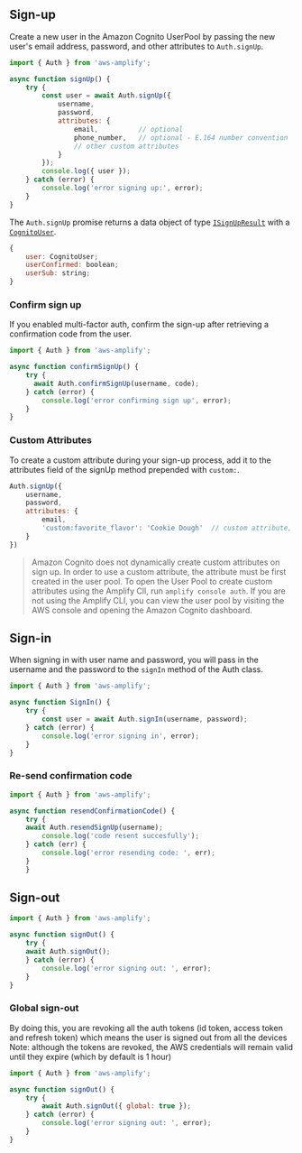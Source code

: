 ## Sign-up

Create a new user in the Amazon Cognito UserPool by passing the new user's email address, password, and other attributes to `Auth.signUp`.

```javascript
import { Auth } from 'aws-amplify';

async function signUp() {
    try {
        const user = await Auth.signUp({
            username,
            password,
            attributes: {
                email,          // optional
                phone_number,   // optional - E.164 number convention
                // other custom attributes 
            }
        });
        console.log({ user });
    } catch (error) {
        console.log('error signing up:', error);
    }
}
```

The `Auth.signUp` promise returns a data object of type [`ISignUpResult`](https://github.com/aws-amplify/amplify-js/blob/4644b4322ee260165dd756ca9faeb235445000e3/packages/amazon-cognito-identity-js/index.d.ts#L136-L139) with a [`CognitoUser`](https://github.com/aws-amplify/amplify-js/blob/4644b4322ee260165dd756ca9faeb235445000e3/packages/amazon-cognito-identity-js/index.d.ts#L48). 

```js
{
    user: CognitoUser;
    userConfirmed: boolean;
    userSub: string;
}
```

### Confirm sign up

If you enabled multi-factor auth, confirm the sign-up after retrieving a confirmation code from the user.

```js
import { Auth } from 'aws-amplify';

async function confirmSignUp() {
    try {
      await Auth.confirmSignUp(username, code);
    } catch (error) {
        console.log('error confirming sign up', error);
    }
}
```

### Custom Attributes

To create a custom attribute during your sign-up process, add it to the attributes field of the signUp method prepended with `custom:`.

```js
Auth.signUp({
    username,
    password,
    attributes: {
        email,
        'custom:favorite_flavor': 'Cookie Dough'  // custom attribute, not standard
    }
})
```

> Amazon Cognito does not dynamically create custom attributes on sign up. In order to use a custom attribute, the attribute must be first created in the user pool. To open the User Pool to create custom attributes using the Amplify ClI, run `amplify console auth`. If you are not using the Amplify CLI, you can view the user pool by visiting the AWS console and opening the Amazon Cognito dashboard.

## Sign-in

When signing in with user name and password, you will pass in the username and the password to the `signIn` method of the Auth class.

```javascript
import { Auth } from 'aws-amplify';

async function SignIn() {
    try {
        const user = await Auth.signIn(username, password);
    } catch (error) {
        console.log('error signing in', error);
    }
}
```

### Re-send confirmation code

```js
import { Auth } from 'aws-amplify';

async function resendConfirmationCode() {
    try {
    await Auth.resendSignUp(username);
        console.log('code resent succesfully');
    } catch (err) {
        console.log('error resending code: ', err);
    }
    }
```

## Sign-out

```javascript
import { Auth } from 'aws-amplify';

async function signOut() {
    try {
    await Auth.signOut();
    } catch (error) {
        console.log('error signing out: ', error);
    }
}
```

### Global sign-out

By doing this, you are revoking all the auth tokens (id token, access token and refresh token) which means the user is signed out from all the devices
Note: although the tokens are revoked, the AWS credentials will remain valid until they expire (which by default is 1 hour)

```js
import { Auth } from 'aws-amplify';

async function signOut() {
    try {
        await Auth.signOut({ global: true });
    } catch (error) {
        console.log('error signing out: ', error);
    }
}
```
